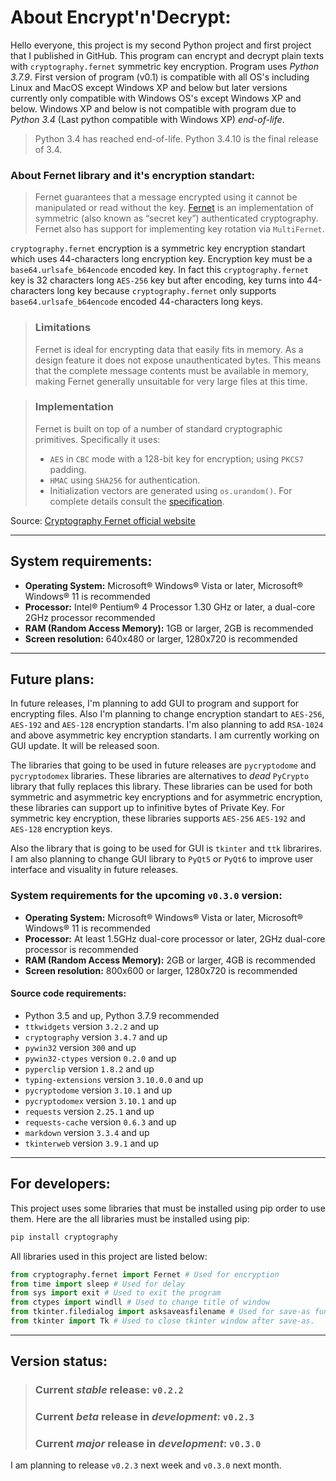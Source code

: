 # About Encrypt'n'Decrypt:
Hello everyone, this project is my second Python project and first project that I published in GitHub. This program can encrypt and decrypt plain texts with `cryptography.fernet` symmetric key encryption. Program uses *Python 3.7.9*. First version of program (v0.1) is compatible with all OS's including Linux and MacOS except Windows XP and below but later versions currently only compatible with Windows OS's except Windows XP and below. Windows XP and below is not compatible with program due to *Python 3.4* (Last python compatible with Windows XP) *end-of-life*. 

> Python 3.4 has reached end-of-life. Python 3.4.10 is the final release of 3.4.

### About **Fernet** library and it's encryption standart:
>Fernet guarantees that a message encrypted using it cannot be manipulated or read without the key. [Fernet](https://github.com/fernet/spec/) is an implementation of symmetric (also known as “secret key”) authenticated cryptography. Fernet also has support for implementing key rotation via `MultiFernet`.

`cryptography.fernet` encryption is a symmetric key encryption standart which uses 44-characters long encryption key. Encryption key must be a `base64.urlsafe_b64encode` encoded key. In fact this `cryptography.fernet` key is 32 characters long `AES-256` key but after encoding, key turns into 44-characters long key because `cryptography.fernet` only supports `base64.urlsafe_b64encode` encoded 44-characters long keys.
> ### Limitations
> Fernet is ideal for encrypting data that easily fits in memory. As a design feature it does not expose unauthenticated bytes. This means that the complete message contents must be available in memory, making Fernet generally unsuitable for very large files at this time.

> ### Implementation
> Fernet is built on top of a number of standard cryptographic primitives. Specifically it uses:
> - `AES` in `CBC` mode with a 128-bit key for encryption; using `PKCS7` padding.
> - `HMAC` using `SHA256` for authentication.
> - Initialization vectors are generated using `os.urandom()`.
> For complete details consult the [specification](https://github.com/fernet/spec/blob/master/Spec.md).

Source: [Cryptography Fernet official website](https://cryptography.io/en/latest/fernet/)

---
## System requirements:
- **Operating System:** Microsoft® Windows® Vista or later, Microsoft® Windows® 11 is recommended
- **Processor:** Intel® Pentium® 4 Processor 1.30 GHz or later, a dual-core 2GHz processor recommended
- **RAM (Random Access Memory):** 1GB or larger, 2GB is recommended
- **Screen resolution:** 640x480 or larger, 1280x720 is recommended
---
## Future plans:
In future releases, I'm planning to add GUI to program and support for encrypting files. Also I'm planning to change encryption standart to `AES-256`, `AES-192` and `AES-128` encryption standarts. I'm also planning to add `RSA-1024` and above asymmetric key encryption standarts. I am currently working on GUI update. It will be released soon.

The libraries that going to be used in future releases are `pycryptodome` and `pycryptodomex` libraries. These libraries are alternatives to *dead* `PyCrypto` library that fully replaces this library. These libraries can be used for both symmetric and asymmetric key encryptions and for asymmetric encryption, these libraries can support up to infinitive bytes of Private Key. For symmetric key encryption, these libraries supports `AES-256` `AES-192` and `AES-128` encryption keys.

Also the library that is going to be used for GUI is `tkinter` and `ttk` librarires. I am also planning to change GUI library to `PyQt5` or `PyQt6` to improve user interface and visuality in future releases.
### System requirements for the upcoming `v0.3.0` version:
- **Operating System:** Microsoft® Windows® Vista or later, Microsoft® Windows® 11 is recommended
- **Processor:** At least 1.5GHz dual-core processor or later, 2GHz dual-core processor is recommended
- **RAM (Random Access Memory):** 2GB or larger, 4GB is recommended
- **Screen resolution:** 800x600 or larger, 1280x720 is recommended
#### Source code requirements:
- Python 3.5 and up, Python 3.7.9 recommended
- `ttkwidgets` version `3.2.2` and up
- `cryptography` version `3.4.7` and up
- `pywin32` version `300` and up
- `pywin32-ctypes` version `0.2.0` and up
- `pyperclip` version `1.8.2` and up
- `typing-extensions` version `3.10.0.0` and up
- `pycryptodome` version `3.10.1` and up
- `pycryptodomex` version `3.10.1` and up
- `requests` version `2.25.1` and up
- `requests-cache` version `0.6.3` and up
- `markdown` version `3.3.4` and up
- `tkinterweb` version `3.9.1` and up
---
## For developers:
This project uses some libraries that must be installed using pip order to use them. Here are the all libraries must be installed using pip:
```python
pip install cryptography
```
All libraries used in this project are listed below:
```python
from cryptography.fernet import Fernet # Used for encryption
from time import sleep # Used for delay
from sys import exit # Used to exit the program
from ctypes import windll # Used to change title of window
from tkinter.filedialog import asksaveasfilename # Used for save-as function
from tkinter import Tk # Used to close tkinter window after save-as.
```
---
## Version status:
>### Current *stable* release: `v0.2.2`
>
>### Current *beta* release in *development*: `v0.2.3`
>
>### Current *major* release in *development*: `v0.3.0`

I am planning to release `v0.2.3` next week and `v0.3.0` next month.
